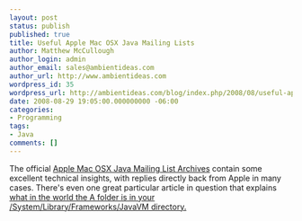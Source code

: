 ```yaml
---
layout: post
status: publish
published: true
title: Useful Apple Mac OSX Java Mailing Lists
author: Matthew McCullough
author_login: admin
author_email: sales@ambientideas.com
author_url: http://www.ambientideas.com
wordpress_id: 35
wordpress_url: http://ambientideas.com/blog/index.php/2008/08/useful-apple-mac-osx-java-mailing-lists/
date: 2008-08-29 19:05:00.000000000 -06:00
categories:
- Programming
tags:
- Java
comments: []
---
```

<p>The official <a href="http://lists.apple.com/archives/java-dev/2008/" target="_blank">Apple Mac OSX Java Mailing List Archives</a> contain some excellent technical insights, with replies directly back from Apple in many cases. There's even one great particular article in question that explains <a href="http://lists.apple.com/archives/java-dev/2008/Aug/msg00181.html" target="_blank">what in the world the A folder is in your /System/Library/Frameworks/JavaVM directory.</a></p>
